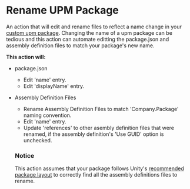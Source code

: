 # Rename UPM Package
An action that will edit and rename files to reflect a name change in your [custom upm package](https://docs.unity3d.com/Manual/CustomPackages.html). Changing the name of a upm package can be tedious and this action can automate editting the package.json and assembly definition files to match your package's new name.

**This action will:**
- package.json
  - Edit 'name' entry.
  - Edit 'displayName' entry.
- Assembly Definition Files
  - Rename Assembly Definition Files to match 'Company.Package' naming convention.
  - Edit 'name' entry.
  - Update 'references' to other asembly definition files that were renamed, if the assembly definition's 'Use GUID' option is unchecked.
  
  ### Notice
  This action assumes that your package follows Unity's [recommended package layout](https://docs.unity3d.com/Manual/cus-layout.html) to correctly find all the assembly definitions files to rename.
